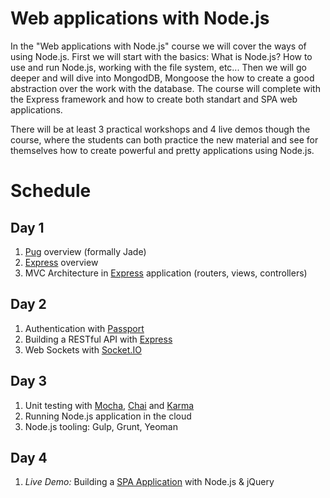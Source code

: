 # Web applications with Node.js

In the "Web applications with Node.js" course we will cover the ways of using Node.js. First we will start with the basics: What is Node.js? How to use and run Node.js, working with the file system, etc... Then we will go deeper and will dive into MongodDB, Mongoose the how to create a good abstraction over the work with the database. The course will complete with the Express framework and how to create both standart and SPA web applications.

There will be at least 3 practical workshops and 4 live demos though the course, where the students can both practice the new material and see for themselves how to create powerful and pretty applications using Node.js.

<!--
Курсът "Уеб приложения с Node.js" обхваща начините за използване Node.js. Първо ще започнем с основите: Какво е Node.js? Как да се използва Node.js?, работа с файловата система, и др. След това ще задълбочим и ще се потопим в работата с данни: MongodDB, Mongoose, след което ще видим как да създадеме добра абстракция над работата с данни. Курсът ще завърши с фреймуърка Express и ще създаваме уеб приложения.

По време на курса ще има най-малко 3 практически уъркшопа и 4 демонстрации на живо, по време на които студентите ще могат да практикуват новия материал и да видят как да създават мощни и красиви приложения, използвайки Node.js.

-->

# Schedule

##  Day 1

1.  [Pug](https://github.com/pugjs/pug) overview (formally Jade)
1.  [Express](http://expressjs.com/) overview
1.  MVC Architecture in [Express](http://expressjs.com/) application (routers, views, controllers)

##  Day 2

1.  Authentication with [Passport](http://passportjs.org/)
1.  Building a RESTful API with [Express](http://expressjs.com)
1.  Web Sockets with [Socket.IO](http://socket.io/)

##  Day 3
1.  Unit testing with [Mocha](https://mochajs.org/), [Chai](http://chaijs.com/) and
 [Karma](https://karma-runner.github.io/1.0/index.html)
1.  Running Node.js application in the cloud
1.  Node.js tooling: Gulp, Grunt, Yeoman

##  Day 4

1.  _Live Demo:_ Building a [SPA Application](https://en.wikipedia.org/wiki/Single-page_application) with Node.js & jQuery

<!--
##  Ден 1

1.  Въведение в Pug
1.  Първи стъпки в Express
1.  MVC архитектура на уеб приложение с Express (routers, views, controllers)

##  Ден 2

1.  Автентикация с Passport
1.  Изграждане на RESTful API с Node.js и Express
1.  Web Sockets с Socket.IO

##  Ден 3
1.  Компонентно тестване с Mocha, Chai и Sinon
1.  Интеграция на уеб приложения на Node.js в облака
1.  Инструменти за работа с Node.js: Gulp, Grunt, Yeoman

##  Day 4

1.  Демонстрация на живо: Изграждане на SPA приложение с Node.js и jQuery
-->
